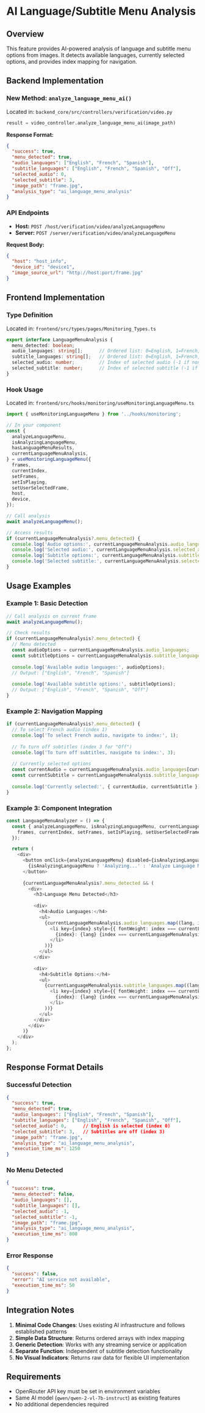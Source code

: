 # AI Language/Subtitle Menu Analysis

## Overview

This feature provides AI-powered analysis of language and subtitle menu options from images. It detects available languages, currently selected options, and provides index mapping for navigation.

## Backend Implementation

### New Method: `analyze_language_menu_ai()`

Located in: `backend_core/src/controllers/verification/video.py`

```python
result = video_controller.analyze_language_menu_ai(image_path)
```

**Response Format:**
```json
{
  "success": true,
  "menu_detected": true,
  "audio_languages": ["English", "French", "Spanish"],
  "subtitle_languages": ["English", "French", "Spanish", "Off"],
  "selected_audio": 0,
  "selected_subtitle": 3,
  "image_path": "frame.jpg",
  "analysis_type": "ai_language_menu_analysis"
}
```

### API Endpoints

- **Host:** `POST /host/verification/video/analyzeLanguageMenu`
- **Server:** `POST /server/verification/video/analyzeLanguageMenu`

**Request Body:**
```json
{
  "host": "host_info",
  "device_id": "device1",
  "image_source_url": "http://host:port/frame.jpg"
}
```

## Frontend Implementation

### Type Definition

Located in: `frontend/src/types/pages/Monitoring_Types.ts`

```typescript
export interface LanguageMenuAnalysis {
  menu_detected: boolean;
  audio_languages: string[];      // Ordered list: 0=English, 1=French, etc.
  subtitle_languages: string[];   // Ordered list: 0=English, 1=French, 2=Spanish, 3=Off
  selected_audio: number;         // Index of selected audio (-1 if none)
  selected_subtitle: number;      // Index of selected subtitle (-1 if none)
}
```

### Hook Usage

Located in: `frontend/src/hooks/monitoring/useMonitoringLanguageMenu.ts`

```typescript
import { useMonitoringLanguageMenu } from '../hooks/monitoring';

// In your component
const {
  analyzeLanguageMenu,
  isAnalyzingLanguageMenu,
  hasLanguageMenuResults,
  currentLanguageMenuAnalysis,
} = useMonitoringLanguageMenu({
  frames,
  currentIndex,
  setFrames,
  setIsPlaying,
  setUserSelectedFrame,
  host,
  device,
});

// Call analysis
await analyzeLanguageMenu();

// Access results
if (currentLanguageMenuAnalysis?.menu_detected) {
  console.log('Audio options:', currentLanguageMenuAnalysis.audio_languages);
  console.log('Selected audio:', currentLanguageMenuAnalysis.selected_audio);
  console.log('Subtitle options:', currentLanguageMenuAnalysis.subtitle_languages);
  console.log('Selected subtitle:', currentLanguageMenuAnalysis.selected_subtitle);
}
```

## Usage Examples

### Example 1: Basic Detection
```typescript
// Call analysis on current frame
await analyzeLanguageMenu();

// Check results
if (currentLanguageMenuAnalysis?.menu_detected) {
  // Menu detected
  const audioOptions = currentLanguageMenuAnalysis.audio_languages;
  const subtitleOptions = currentLanguageMenuAnalysis.subtitle_languages;
  
  console.log('Available audio languages:', audioOptions);
  // Output: ["English", "French", "Spanish"]
  
  console.log('Available subtitle options:', subtitleOptions);
  // Output: ["English", "French", "Spanish", "Off"]
}
```

### Example 2: Navigation Mapping
```typescript
if (currentLanguageMenuAnalysis?.menu_detected) {
  // To select French audio (index 1)
  console.log('To select French audio, navigate to index:', 1);
  
  // To turn off subtitles (index 3 for "Off")
  console.log('To turn off subtitles, navigate to index:', 3);
  
  // Currently selected options
  const currentAudio = currentLanguageMenuAnalysis.audio_languages[currentLanguageMenuAnalysis.selected_audio];
  const currentSubtitle = currentLanguageMenuAnalysis.subtitle_languages[currentLanguageMenuAnalysis.selected_subtitle];
  
  console.log('Currently selected:', { currentAudio, currentSubtitle });
}
```

### Example 3: Component Integration
```typescript
const LanguageMenuAnalyzer = () => {
  const { analyzeLanguageMenu, isAnalyzingLanguageMenu, currentLanguageMenuAnalysis } = useMonitoringLanguageMenu({
    frames, currentIndex, setFrames, setIsPlaying, setUserSelectedFrame, host, device
  });

  return (
    <div>
      <button onClick={analyzeLanguageMenu} disabled={isAnalyzingLanguageMenu}>
        {isAnalyzingLanguageMenu ? 'Analyzing...' : 'Analyze Language Menu'}
      </button>
      
      {currentLanguageMenuAnalysis?.menu_detected && (
        <div>
          <h3>Language Menu Detected</h3>
          
          <div>
            <h4>Audio Languages:</h4>
            <ul>
              {currentLanguageMenuAnalysis.audio_languages.map((lang, index) => (
                <li key={index} style={{ fontWeight: index === currentLanguageMenuAnalysis.selected_audio ? 'bold' : 'normal' }}>
                  {index}: {lang} {index === currentLanguageMenuAnalysis.selected_audio && '(Selected)'}
                </li>
              ))}
            </ul>
          </div>
          
          <div>
            <h4>Subtitle Options:</h4>
            <ul>
              {currentLanguageMenuAnalysis.subtitle_languages.map((lang, index) => (
                <li key={index} style={{ fontWeight: index === currentLanguageMenuAnalysis.selected_subtitle ? 'bold' : 'normal' }}>
                  {index}: {lang} {index === currentLanguageMenuAnalysis.selected_subtitle && '(Selected)'}
                </li>
              ))}
            </ul>
          </div>
        </div>
      )}
    </div>
  );
};
```

## Response Format Details

### Successful Detection
```json
{
  "success": true,
  "menu_detected": true,
  "audio_languages": ["English", "French", "Spanish"],
  "subtitle_languages": ["English", "French", "Spanish", "Off"],
  "selected_audio": 0,      // English is selected (index 0)
  "selected_subtitle": 3,   // Subtitles are off (index 3)
  "image_path": "frame.jpg",
  "analysis_type": "ai_language_menu_analysis",
  "execution_time_ms": 1250
}
```

### No Menu Detected
```json
{
  "success": true,
  "menu_detected": false,
  "audio_languages": [],
  "subtitle_languages": [],
  "selected_audio": -1,
  "selected_subtitle": -1,
  "image_path": "frame.jpg",
  "analysis_type": "ai_language_menu_analysis",
  "execution_time_ms": 800
}
```

### Error Response
```json
{
  "success": false,
  "error": "AI service not available",
  "execution_time_ms": 50
}
```

## Integration Notes

1. **Minimal Code Changes**: Uses existing AI infrastructure and follows established patterns
2. **Simple Data Structure**: Returns ordered arrays with index mapping
3. **Generic Detection**: Works with any streaming service or application
4. **Separate Function**: Independent of subtitle detection functionality
5. **No Visual Indicators**: Returns raw data for flexible UI implementation

## Requirements

- OpenRouter API key must be set in environment variables
- Same AI model (`qwen/qwen-2-vl-7b-instruct`) as existing features
- No additional dependencies required